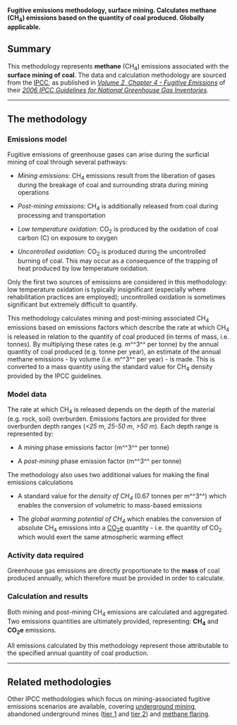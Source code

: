 **Fugitive emissions methodology, surface mining. Calculates methane
(CH<sub>4</sub>) emissions based on the quantity of coal produced. Globally
applicable.**

## Summary

This methodology represents **methane** (CH<sub>4</sub>) emissions associated
with the **surface mining of coal**. The data and calculation
methodology are sourced from the [IPCC](IPCC), as published in
*[Volume 2, Chapter 4 - Fugitive
Emissions](http://www.ipcc-nggip.iges.or.jp/public/2006gl/pdf/2_Volume2/V2_4_Ch4_Fugitive_Emissions.pdf)*
of their *[2006 IPCC Guidelines for National Greenhouse Gas
Inventories](http://www.ipcc-nggip.iges.or.jp/public/2006gl/index.html)*.

-----

## The methodology

### Emissions model

Fugitive emissions of greenhouse gases can arise during the surficial
mining of coal through several pathways:

  - *Mining emissions*: CH<sub>4</sub> emissions result from the liberation of
    gases during the breakage of coal and surrounding strata during
    mining operations

<!-- end list -->

  - *Post-mining emissions*: CH<sub>4</sub> is additionally released from coal
    during processing and transportation

<!-- end list -->

  - *Low temperature oxidation*: CO<sub>2</sub> is produced by the oxidation of
    coal carbon (C) on exposure to oxygen

<!-- end list -->

  - *Uncontrolled oxidation*: CO<sub>2</sub> is produced during the
    uncontrolled burning of coal. This may occur as a consequence of the
    trapping of heat produced by low temperature oxidation.

Only the first two sources of emissions are considered in this
methodology: low temperature oxidation is typically insignificant
(especially where rehabilitation practices are employed); uncontrolled
oxidation is sometimes significant but extremely difficult to quantify.

This methodology calculates mining and post-mining associated CH<sub>4</sub>
emissions based on emissions factors which describe the rate at which
CH<sub>4</sub> is released in relation to the quantity of coal produced (in
terms of mass, i.e. tonnes). By multiplying these rates (e.g. m^^3^^ per
tonne) by the annual quantity of coal produced (e.g. tonne per year), an
estimate of the annual methane emissions - by volume (i.e. m^^3^^ per
year) - is made. This is converted to a mass quantity using the standard
value for CH<sub>4</sub> density provided by the IPCC guidelines.

### Model data

The rate at which CH<sub>4</sub> is released depends on the depth of the
material (e.g. rock, soil) overburden. Emissions factors are provided
for three overburden depth ranges (*\<25 m*, *25-50 m*, *\>50 m*). Each
depth range is represented by:

  - A *mining* phase emissions factor (m^^3^^ per tonne)

<!-- end list -->

  - A *post-mining* phase emission factor (m^^3^^ per tonne)

The methodology also uses two additional values for making the final
emissions calculations

  - A standard value for the *density of CH<sub>4</sub>* (0.67 tonnes per
    m^^3^^) which enables the conversion of volumetric to mass-based
    emissions

<!-- end list -->

  - The *global warming potential of CH<sub>4</sub>* which enables the
    conversion of absolute CH<sub>4</sub> emissions into a
    [CO<sub>2</sub>e](Greenhouse_gases_Global_warming_potentials) quantity -
    i.e. the quantity of CO<sub>2</sub> which would exert the same atmospheric
    warming effect

### Activity data required

Greenhouse gas emissions are directly proportionate to the **mass** of
coal produced annually, which therefore must be provided in order to
calculate.

### Calculation and results

Both mining and post-mining CH<sub>4</sub> emissions are calculated and
aggregated. Two emissions quantities are ultimately provided,
representing: **CH<sub>4</sub>** and **CO<sub>2</sub>e** emissions.

All emissions calculated by this methodology represent those
attributable to the specified annual quantity of coal production.

-----

## Related methodologies

Other IPCC methodologies which focus on mining-associated fugitive
emissions scenarios are available, covering [underground
mining](Underground_mining), abandoned underground mines
([tier 1](Generic_abandoned_mines) and
[tier 2](User_defined_abandoned_mines)) and [methane
flaring](Methane_flaring).
